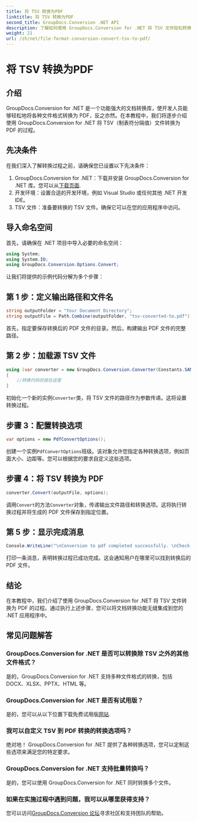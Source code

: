 ```yaml
---
title: 将 TSV 转换为PDF
linktitle: 将 TSV 转换为PDF
second_title: GroupDocs.Conversion .NET API
description: 了解如何使用 GroupDocs.Conversion for .NET 将 TSV 文件轻松转换为 PDF。请按照我们的分步教程进行无缝集成。
weight: 21
url: /zh/net/file-format-conversion-convert-tsv-to-pdf/
---
```


# 将 TSV 转换为PDF

## 介绍
GroupDocs.Conversion for .NET 是一个功能强大的文档转换库，使开发人员能够轻松地将各种文件格式转换为 PDF，反之亦然。在本教程中，我们将逐步介绍使用 GroupDocs.Conversion for .NET 将 TSV（制表符分隔值）文件转换为 PDF 的过程。
## 先决条件
在我们深入了解转换过程之前，请确保您已设置以下先决条件：
1.  GroupDocs.Conversion for .NET：下载并安装 GroupDocs.Conversion for .NET 库。您可以从[下载页面](https://releases.groupdocs.com/conversion/net/).
2. 开发环境：设置合适的开发环境，例如 Visual Studio 或任何其他 .NET 开发 IDE。
3. TSV 文件：准备要转换的 TSV 文件。确保它可以在您的应用程序中访问。

## 导入命名空间
首先，请确保在 .NET 项目中导入必要的命名空间：
```csharp
using System;
using System.IO;
using GroupDocs.Conversion.Options.Convert;
```

让我们将提供的示例代码分解为多个步骤：
## 第 1 步：定义输出路径和文件名
```csharp
string outputFolder = "Your Document Directory";
string outputFile = Path.Combine(outputFolder, "tsv-converted-to.pdf");
```
首先，指定要保存转换后的 PDF 文件的目录。然后，构建输出 PDF 文件的完整路径。
## 第 2 步：加载源 TSV 文件
```csharp
using (var converter = new GroupDocs.Conversion.Converter(Constants.SAMPLE_TSV))
{
    //转换代码将放在这里
}
```
初始化一个新的实例`Converter`类，将 TSV 文件的路径作为参数传递。这将设置转换过程。
## 步骤 3：配置转换选项
```csharp
var options = new PdfConvertOptions();
```
创建一个实例`PdfConvertOptions`班级。该对象允许您指定各种转换选项，例如页面大小、边距等。您可以根据您的要求自定义这些选项。
## 步骤 4：将 TSV 转换为 PDF
```csharp
converter.Convert(outputFile, options);
```
调用`Convert`的方法`Converter`对象，传递输出文件路径和转换选项。这将执行转换过程并将生成的 PDF 文件保存到指定位置。
## 第 5 步：显示完成消息
```csharp
Console.WriteLine("\nConversion to pdf completed successfully. \nCheck output in {0}", outputFolder);
```
打印一条消息，表明转换过程已成功完成。这会通知用户在哪里可以找到转换后的 PDF 文件。

## 结论
在本教程中，我们介绍了使用 GroupDocs.Conversion for .NET 将 TSV 文件转换为 PDF 的过程。通过执行上述步骤，您可以将文档转换功能无缝集成到您的 .NET 应用程序中。
## 常见问题解答
### GroupDocs.Conversion for .NET 是否可以转换除 TSV 之外的其他文件格式？
是的，GroupDocs.Conversion for .NET 支持多种文件格式的转换，包括 DOCX、XLSX、PPTX、HTML 等。
### GroupDocs.Conversion for .NET 是否有试用版？
是的，您可以从以下位置下载免费试用版[网站](https://releases.groupdocs.com/).
### 我可以自定义 TSV 到 PDF 转换的转换选项吗？
绝对地！ GroupDocs.Conversion for .NET 提供了各种转换选项，您可以定制这些选项来满足您的特定要求。
### GroupDocs.Conversion for .NET 支持批量转换吗？
是的，您可以使用 GroupDocs.Conversion for .NET 同时转换多个文件。
### 如果在实施过程中遇到问题，我可以从哪里获得支持？
您可以访问[GroupDocs.Conversion 论坛](https://forum.groupdocs.com/c/conversion/11)寻求社区和支持团队的帮助。